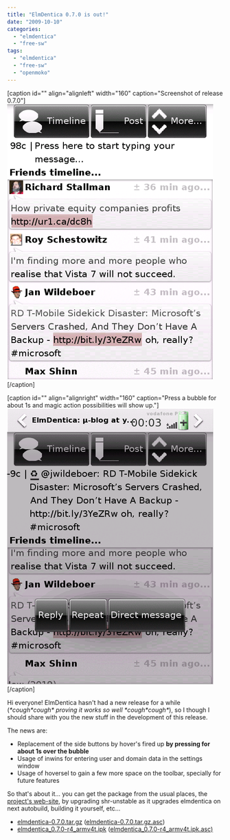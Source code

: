 ```yaml
---
title: "ElmDentica 0.7.0 is out!"
date: "2009-10-10"
categories: 
  - "elmdentica"
  - "free-sw"
tags: 
  - "elmdentica"
  - "free-sw"
  - "openmoko"
---
```


\[caption id="" align="alignleft" width="160" caption="Screenshot of release 0.7.0"\]![Screenshot of release 0.7.0](images/elmdentica-0.7.0-scap.png "Screenshot of release 0.7.0")\[/caption\]

\[caption id="" align="alignright" width="160" caption="Press a bubble for about 1s and magic action possibilities will show up."\][![Press a bubble for about 1s and magic action possibilities will show up.](images/elmdentica-0.7.0-scap-2.png "Press a bubble for about 1s and magic action possibilities will show up.")](http://files.1407.org/openmoko/elmdentica/elmdentica-0.7.0-scap-2.png)\[/caption\]

Hi everyone! ElmDentica hasn't had a new release for a while (_\*cough\*cough\* proving it works so well \*cough\*cough\*_), so I though I should share with you the new stuff in the development of this release.

The news are:

- Replacement of the side buttons by hover's fired up **by pressing for about 1s over the bubble**
- Usage of inwins for entering user and domain data in the settings window
- Usage of hoversel to gain a few more space on the toolbar, specially for future features

So that's about it... you can get the package from the usual places, the [project's web-site](http://code.google.com/p/elmdentica/), by upgrading shr-unstable as it upgrades elmdentica on next autobuild, building it yourself, etc...

- [elmdentica-0.7.0.tar.gz](http://elmdentica.googlecode.com/files/elmdentica-0.7.0.tar.gz) ([elmdentica-0.7.0.tar.gz.asc](http://elmdentica.googlecode.com/files/elmdentica-0.7.0.tar.gz.asc))
- [elmdentica\_0.7.0-r4\_armv4t.ipk](http://elmdentica.googlecode.com/files/elmdentica_0.7.0-r4_armv4t.ipk) ([elmdentica\_0.7.0-r4\_armv4t.ipk.asc)](http://elmdentica.googlecode.com/files/elmdentica_0.7.0-r4_armv4t.ipk.asc)
